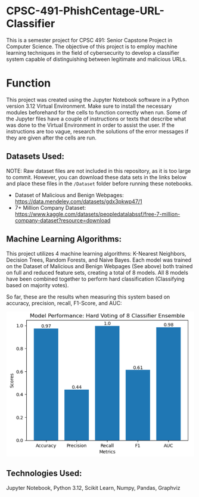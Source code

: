 # CPSC-491-PhishCentage-URL-Classifier
 This is a semester project for CPSC 491: Senior Capstone Project in Computer Science. The objective of this project is to employ machine learning techniques in the field of cybersecurity to develop a classifier system capable of distinguishing between legitimate and malicious URLs.

# Function
 This project was created using the Jupyter Notebook software in a Python version 3.12 Virtual Environment. Make sure to install the necessary modules beforehand for the cells to function correctly when run. Some of the Jupyter files have a couple of instructions or texts that describe what was done to the Virtual Environment in order to assist the user. If the instructions are too vague, research the solutions of the error messages if they are given after the cells are run. 

## Datasets Used:
NOTE: Raw dataset files are not included in this repository, as it is too large to commit. However, you can download these data sets in the links below and place these files in the `/Dataset` folder before running these notebooks.

 - Dataset of Malicious and Benign Webpages: https://data.mendeley.com/datasets/gdx3pkwp47/1
 - 7+ Million Company Dataset: https://www.kaggle.com/datasets/peopledatalabssf/free-7-million-company-dataset?resource=download 

## Machine Learning Algorithms: 

 This project utilizes 4 machine learning algorithms: K-Nearest Neighbors, Decision Trees, Random Forests, and Naive Bayes. Each model was trained on the Dataset of Malicious and Benign Webpages (See above) both trained on full and reduced feature sets, creating a total of 8 models. All 8 models have been combined together to perform hard classification (Classifying based on majority votes).

 So far, these are the results when measuring this system based on accuracy, precision, recall, F1-Score, and AUC:

![Result](https://github.com/Mr-MistyEyedd/CPSC-491-PhishCentage-URL-Classifier/blob/main/Figure%2014.png)



## Technologies Used: 

Jupyter Notebook, 
Python 3.12, 
Scikit Learn, 
Numpy, 
Pandas, 
Graphviz

